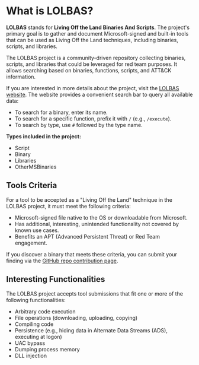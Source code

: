 # What is LOLBAS?

**LOLBAS** stands for **Living Off the Land Binaries And Scripts**. The project's primary goal is to gather and document Microsoft-signed and built-in tools that can be used as Living Off the Land techniques, including binaries, scripts, and libraries.

The LOLBAS project is a community-driven repository collecting binaries, scripts, and libraries that could be leveraged for red team purposes. It allows searching based on binaries, functions, scripts, and ATT&CK information.

If you are interested in more details about the project, visit the [LOLBAS website](https://lolbas-project.github.io/). The website provides a convenient search bar to query all available data:

- To search for a binary, enter its name.
- To search for a specific function, prefix it with `/` (e.g., `/execute`).
- To search by type, use `#` followed by the type name.

**Types included in the project:**
- Script
- Binary
- Libraries
- OtherMSBinaries

## Tools Criteria

For a tool to be accepted as a "Living Off the Land" technique in the LOLBAS project, it must meet the following criteria:

- Microsoft-signed file native to the OS or downloadable from Microsoft.
- Has additional, interesting, unintended functionality not covered by known use cases.
- Benefits an APT (Advanced Persistent Threat) or Red Team engagement.

If you discover a binary that meets these criteria, you can submit your finding via the [GitHub repo contribution page](https://github.com/LOLBAS-Project/LOLBAS).

## Interesting Functionalities

The LOLBAS project accepts tool submissions that fit one or more of the following functionalities:

- Arbitrary code execution
- File operations (downloading, uploading, copying)
- Compiling code
- Persistence (e.g., hiding data in Alternate Data Streams (ADS), executing at logon)
- UAC bypass
- Dumping process memory
- DLL injection